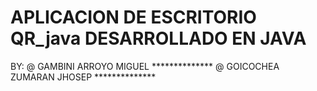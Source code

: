 # APLICACION DE ESCRITORIO QR_java DESARROLLADO EN JAVA 

BY:
@ GAMBINI ARROYO MIGUEL     **************
@ GOICOCHEA ZUMARAN JHOSEP  **************
